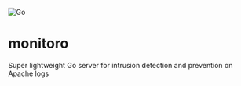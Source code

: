 ![Go](https://github.com/monitoroai/monitoro/workflows/Go/badge.svg)

# monitoro
Super lightweight Go server for intrusion detection and prevention on Apache logs
